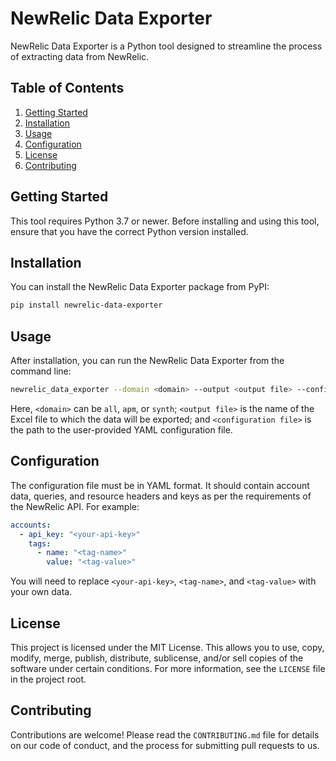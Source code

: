 # NewRelic Data Exporter

NewRelic Data Exporter is a Python tool designed to streamline the process of extracting data from NewRelic.

## Table of Contents

1. [Getting Started](#getting-started)
2. [Installation](#installation)
3. [Usage](#usage)
4. [Configuration](#configuration)
5. [License](#license)
6. [Contributing](#contributing)

## Getting Started

This tool requires Python 3.7 or newer. Before installing and using this tool, ensure that you have the correct Python version installed.

## Installation

You can install the NewRelic Data Exporter package from PyPI:

```bash
pip install newrelic-data-exporter
```

## Usage

After installation, you can run the NewRelic Data Exporter from the command line:

```bash
newrelic_data_exporter --domain <domain> --output <output file> --config <configuration file>
```

Here, `<domain>` can be `all`, `apm`, or `synth`; `<output file>` is the name of the Excel file to which the data will be exported; and `<configuration file>` is the path to the user-provided YAML configuration file.

## Configuration

The configuration file must be in YAML format. It should contain account data, queries, and resource headers and keys as per the requirements of the NewRelic API. For example:

```yaml
accounts:
  - api_key: "<your-api-key>"
    tags:
      - name: "<tag-name>"
        value: "<tag-value>"
```

You will need to replace `<your-api-key>`, `<tag-name>`, and `<tag-value>` with your own data.

## License

This project is licensed under the MIT License. This allows you to use, copy, modify, merge, publish, distribute, sublicense, and/or sell copies of the software under certain conditions. For more information, see the `LICENSE` file in the project root.

## Contributing

Contributions are welcome! Please read the `CONTRIBUTING.md` file for details on our code of conduct, and the process for submitting pull requests to us.
